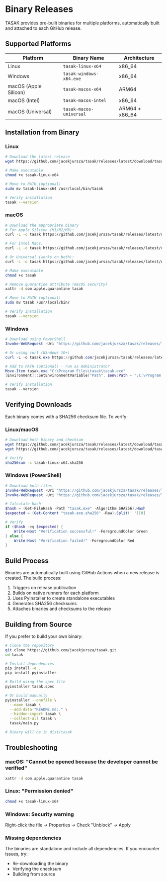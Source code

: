 # Binary Releases

TASAK provides pre-built binaries for multiple platforms, automatically built and attached to each GitHub release.

## Supported Platforms

| Platform | Binary Name | Architecture |
|----------|------------|--------------|
| Linux | `tasak-linux-x64` | x86_64 |
| Windows | `tasak-windows-x64.exe` | x86_64 |
| macOS (Apple Silicon) | `tasak-macos-x64` | ARM64 |
| macOS (Intel) | `tasak-macos-intel` | x86_64 |
| macOS (Universal) | `tasak-macos-universal` | ARM64 + x86_64 |

## Installation from Binary

### Linux
```bash
# Download the latest release
wget https://github.com/jacekjursza/tasak/releases/latest/download/tasak-linux-x64

# Make executable
chmod +x tasak-linux-x64

# Move to PATH (optional)
sudo mv tasak-linux-x64 /usr/local/bin/tasak

# Verify installation
tasak --version
```

### macOS
```bash
# Download the appropriate binary
# For Apple Silicon (M1/M2/M3):
curl -L -o tasak https://github.com/jacekjursza/tasak/releases/latest/download/tasak-macos-x64

# For Intel Macs:
curl -L -o tasak https://github.com/jacekjursza/tasak/releases/latest/download/tasak-macos-intel

# Or Universal (works on both):
curl -L -o tasak https://github.com/jacekjursza/tasak/releases/latest/download/tasak-macos-universal

# Make executable
chmod +x tasak

# Remove quarantine attribute (macOS security)
xattr -d com.apple.quarantine tasak

# Move to PATH (optional)
sudo mv tasak /usr/local/bin/

# Verify installation
tasak --version
```

### Windows
```powershell
# Download using PowerShell
Invoke-WebRequest -Uri "https://github.com/jacekjursza/tasak/releases/latest/download/tasak-windows-x64.exe" -OutFile "tasak.exe"

# Or using curl (Windows 10+)
curl -L -o tasak.exe https://github.com/jacekjursza/tasak/releases/latest/download/tasak-windows-x64.exe

# Add to PATH (optional) - run as Administrator
Move-Item tasak.exe "C:\Program Files\tasak\tasak.exe"
[Environment]::SetEnvironmentVariable("Path", $env:Path + ";C:\Program Files\tasak", [EnvironmentVariableTarget]::Machine)

# Verify installation
tasak --version
```

## Verifying Downloads

Each binary comes with a SHA256 checksum file. To verify:

### Linux/macOS
```bash
# Download both binary and checksum
wget https://github.com/jacekjursza/tasak/releases/latest/download/tasak-linux-x64
wget https://github.com/jacekjursza/tasak/releases/latest/download/tasak-linux-x64.sha256

# Verify
sha256sum -c tasak-linux-x64.sha256
```

### Windows (PowerShell)
```powershell
# Download both files
Invoke-WebRequest -Uri "https://github.com/jacekjursza/tasak/releases/latest/download/tasak-windows-x64.exe" -OutFile "tasak.exe"
Invoke-WebRequest -Uri "https://github.com/jacekjursza/tasak/releases/latest/download/tasak-windows-x64.exe.sha256" -OutFile "tasak.exe.sha256"

# Calculate hash
$hash = (Get-FileHash -Path "tasak.exe" -Algorithm SHA256).Hash
$expected = (Get-Content "tasak.exe.sha256" -Raw).Split(' ')[0]

# Verify
if ($hash -eq $expected) {
    Write-Host "Verification successful!" -ForegroundColor Green
} else {
    Write-Host "Verification failed!" -ForegroundColor Red
}
```

## Build Process

Binaries are automatically built using GitHub Actions when a new release is created. The build process:

1. Triggers on release publication
2. Builds on native runners for each platform
3. Uses PyInstaller to create standalone executables
4. Generates SHA256 checksums
5. Attaches binaries and checksums to the release

## Building from Source

If you prefer to build your own binary:

```bash
# Clone the repository
git clone https://github.com/jacekjursza/tasak.git
cd tasak

# Install dependencies
pip install -e .
pip install pyinstaller

# Build using the spec file
pyinstaller tasak.spec

# Or build manually
pyinstaller --onefile \
  --name tasak \
  --add-data "README.md:." \
  --hidden-import tasak \
  --collect-all tasak \
  tasak/main.py

# Binary will be in dist/tasak
```

## Troubleshooting

### macOS: "Cannot be opened because the developer cannot be verified"
```bash
xattr -d com.apple.quarantine tasak
```

### Linux: "Permission denied"
```bash
chmod +x tasak-linux-x64
```

### Windows: Security warning
Right-click the file → Properties → Check "Unblock" → Apply

### Missing dependencies
The binaries are standalone and include all dependencies. If you encounter issues, try:
- Re-downloading the binary
- Verifying the checksum
- Building from source
